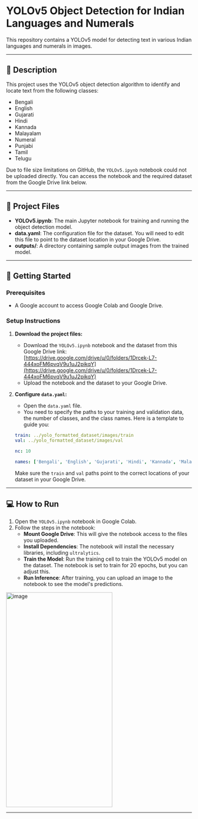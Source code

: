 # YOLOv5 Object Detection for Indian Languages and Numerals

This repository contains a YOLOv5 model for detecting text in various Indian languages and numerals in images.

---

## 📝 Description

This project uses the YOLOv5 object detection algorithm to identify and locate text from the following classes:
* Bengali
* English
* Gujarati
* Hindi 
* Kannada
* Malayalam
* Numeral
* Punjabi
* Tamil
* Telugu

Due to file size limitations on GitHub, the `YOLOv5.ipynb` notebook could not be uploaded directly. You can access the notebook and the required dataset from the Google Drive link below.

---

## 📁 Project Files

* **YOLOv5.ipynb**: The main Jupyter notebook for training and running the object detection model.
* **data.yaml**: The configuration file for the dataset. You will need to edit this file to point to the dataset location in your Google Drive.
* **outputs/**: A directory containing sample output images from the trained model.

---

## 🚀 Getting Started

### Prerequisites

* A Google account to access Google Colab and Google Drive.

### Setup Instructions

1.  **Download the project files:**
    * Download the `YOLOv5.ipynb` notebook and the dataset from this Google Drive link: [https://drive.google.com/drive/u/0/folders/1Drcek-L7-444xoFM6pvqV9u1uJ2pikqY](https://drive.google.com/drive/u/0/folders/1Drcek-L7-444xoFM6pvqV9u1uJ2pikqY)
    * Upload the notebook and the dataset to your Google Drive.

2.  **Configure `data.yaml`:**
    * Open the `data.yaml` file.
    * You need to specify the paths to your training and validation data, the number of classes, and the class names. Here is a template to guide you:

    ```yaml
    train: ../yolo_formatted_dataset/images/train
    val: ../yolo_formatted_dataset/images/val

    nc: 10

    names: ['Bengali', 'English', 'Gujarati', 'Hindi', 'Kannada', 'Malayalam', 'Numeral', 'Punjabi', 'Tamil', 'Telugu']
    ```

    Make sure the `train` and `val` paths point to the correct locations of your dataset in your Google Drive.

---

## 💻 How to Run

1.  Open the `YOLOv5.ipynb` notebook in Google Colab.
2.  Follow the steps in the notebook:
    * **Mount Google Drive**: This will give the notebook access to the files you uploaded.
    * **Install Dependencies**: The notebook will install the necessary libraries, including `ultralytics`.
    * **Train the Model**: Run the training cell to train the YOLOv5 model on the dataset. The notebook is set to train for 20 epochs, but you can adjust this.
    * **Run Inference**: After training, you can upload an image to the notebook to see the model's predictions.
<img width="288" height="583" alt="image" src="https://github.com/user-attachments/assets/a09ebbc5-1beb-4311-a111-4ec3f7acc87a" />

---
